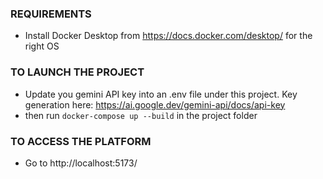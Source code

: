 ### REQUIREMENTS 

- Install Docker Desktop from https://docs.docker.com/desktop/ for the right OS

### TO LAUNCH THE PROJECT

- Update you gemini API key into an .env file under this project. Key generation here: https://ai.google.dev/gemini-api/docs/api-key
- then run `docker-compose up --build` in the project folder

### TO ACCESS THE PLATFORM

- Go to http://localhost:5173/
